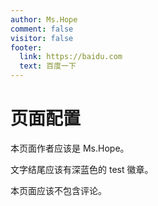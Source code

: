 ```yaml
---
author: Ms.Hope
comment: false
visitor: false
footer:
  link: https://baidu.com
  text: 百度一下
---
```


# 页面配置

本页面作者应该是 Ms.Hope。

文字结尾应该有深蓝色的 test 徽章。 <MyBadge text="test" color="#242378" />

本页面应该不包含评论。
